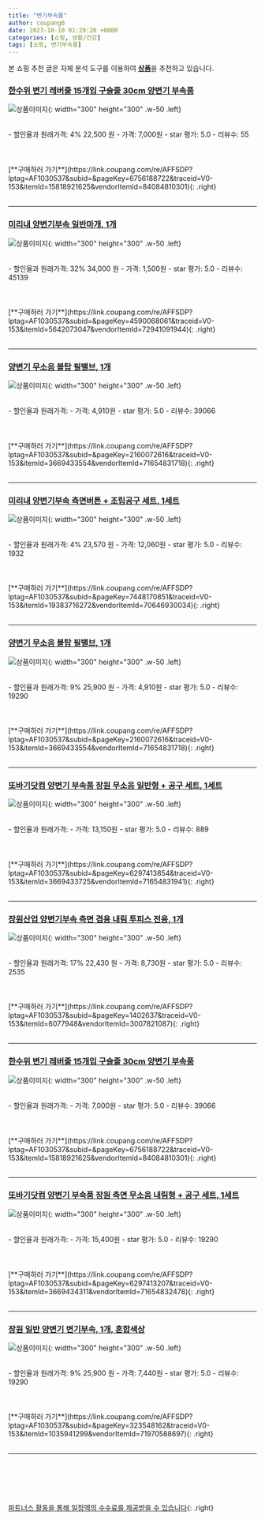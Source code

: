 ```yaml
---
title: "변기부속품"
author: coupang6
date: 2023-10-10 01:29:20 +0800
categories: [쇼핑, 생활/건강]
tags: [쇼핑, 변기부속품]
---
```


본 쇼핑 추천 글은 자체 분석 도구를 이용하여 [**상품**](https://link.coupang.com/a/bao1ui)을 추천하고 있습니다.

### [한수위 변기 레버줄 15개입 구슬줄 30cm 양변기 부속품](https://link.coupang.com/re/AFFSDP?lptag=AF1030537&subid=&pageKey=6756188722&traceid=V0-153&itemId=15818921625&vendorItemId=84084810301)

![상품이미지](https://thumbnail6.coupangcdn.com/thumbnails/remote/230x230ex/image/vendor_inventory/b5c6/6438b84480e8804f2a2e464ac4f47fb09030857316999915abbb5a3e557a.jpg){: width="300" height="300" .w-50 .left}


<br>
- 할인율과 원래가격: 4%  22,500   원
- 가격: 7,000원
- star 평가: 5.0
- 리뷰수: 55
<br>
<br>
<br>
<br>
[**구매하러 가기**](https://link.coupang.com/re/AFFSDP?lptag=AF1030537&subid=&pageKey=6756188722&traceid=V0-153&itemId=15818921625&vendorItemId=84084810301){: .right}
<br>
<br>

---

### [미리내 양변기부속 일반마개, 1개](https://link.coupang.com/re/AFFSDP?lptag=AF1030537&subid=&pageKey=4590068061&traceid=V0-153&itemId=5642073047&vendorItemId=72941091944)

![상품이미지](https://thumbnail8.coupangcdn.com/thumbnails/remote/230x230ex/image/rs_quotation_api/usau2g4y/acb542deeb1a4fbca51f6778f774b261.jpg){: width="300" height="300" .w-50 .left}


<br>
- 할인율과 원래가격: 32%  34,000   원
- 가격: 1,500원
- star 평가: 5.0
- 리뷰수: 45139
<br>
<br>
<br>
<br>
[**구매하러 가기**](https://link.coupang.com/re/AFFSDP?lptag=AF1030537&subid=&pageKey=4590068061&traceid=V0-153&itemId=5642073047&vendorItemId=72941091944){: .right}
<br>
<br>

---

### [양변기 무소음 볼탑 필밸브, 1개](https://link.coupang.com/re/AFFSDP?lptag=AF1030537&subid=&pageKey=2160072616&traceid=V0-153&itemId=3669433554&vendorItemId=71654831718)

![상품이미지](https://thumbnail10.coupangcdn.com/thumbnails/remote/230x230ex/image/retail/images/2448195969418841-cff37dc4-cd17-4900-9412-04afa5706060.jpg){: width="300" height="300" .w-50 .left}


<br>
- 할인율과 원래가격: 
- 가격: 4,910원
- star 평가: 5.0
- 리뷰수: 39066
<br>
<br>
<br>
<br>
[**구매하러 가기**](https://link.coupang.com/re/AFFSDP?lptag=AF1030537&subid=&pageKey=2160072616&traceid=V0-153&itemId=3669433554&vendorItemId=71654831718){: .right}
<br>
<br>

---

### [미리내 양변기부속 측면버튼 + 조립공구 세트, 1세트](https://link.coupang.com/re/AFFSDP?lptag=AF1030537&subid=&pageKey=7448170851&traceid=V0-153&itemId=19383716272&vendorItemId=70646930034)

![상품이미지](https://thumbnail7.coupangcdn.com/thumbnails/remote/230x230ex/image/retail/images/7184884293860142-5f24265c-73c2-4577-8ca9-76aa44e9d871.jpg){: width="300" height="300" .w-50 .left}


<br>
- 할인율과 원래가격: 4%  23,570   원
- 가격: 12,060원
- star 평가: 5.0
- 리뷰수: 1932
<br>
<br>
<br>
<br>
[**구매하러 가기**](https://link.coupang.com/re/AFFSDP?lptag=AF1030537&subid=&pageKey=7448170851&traceid=V0-153&itemId=19383716272&vendorItemId=70646930034){: .right}
<br>
<br>

---

### [양변기 무소음 볼탑 필밸브, 1개](https://link.coupang.com/re/AFFSDP?lptag=AF1030537&subid=&pageKey=2160072616&traceid=V0-153&itemId=3669433554&vendorItemId=71654831718)

![상품이미지](https://thumbnail10.coupangcdn.com/thumbnails/remote/230x230ex/image/retail/images/2448195969418841-cff37dc4-cd17-4900-9412-04afa5706060.jpg){: width="300" height="300" .w-50 .left}


<br>
- 할인율과 원래가격: 9%  25,900   원
- 가격: 4,910원
- star 평가: 5.0
- 리뷰수: 19290
<br>
<br>
<br>
<br>
[**구매하러 가기**](https://link.coupang.com/re/AFFSDP?lptag=AF1030537&subid=&pageKey=2160072616&traceid=V0-153&itemId=3669433554&vendorItemId=71654831718){: .right}
<br>
<br>

---

### [또바기닷컴 양변기 부속품 장원 무소음 일반형 + 공구 세트, 1세트](https://link.coupang.com/re/AFFSDP?lptag=AF1030537&subid=&pageKey=6297413854&traceid=V0-153&itemId=3669433725&vendorItemId=71654831941)

![상품이미지](https://thumbnail9.coupangcdn.com/thumbnails/remote/230x230ex/image/retail/images/13940299599230820-f1403a53-822c-45b9-901a-399bc3c3a124.jpg){: width="300" height="300" .w-50 .left}


<br>
- 할인율과 원래가격: 
- 가격: 13,150원
- star 평가: 5.0
- 리뷰수: 889
<br>
<br>
<br>
<br>
[**구매하러 가기**](https://link.coupang.com/re/AFFSDP?lptag=AF1030537&subid=&pageKey=6297413854&traceid=V0-153&itemId=3669433725&vendorItemId=71654831941){: .right}
<br>
<br>

---

### [장원산업 양변기부속 측면 겸용 내림 투피스 전용, 1개](https://link.coupang.com/re/AFFSDP?lptag=AF1030537&subid=&pageKey=1402637&traceid=V0-153&itemId=6077948&vendorItemId=3007821087)

![상품이미지](https://thumbnail6.coupangcdn.com/thumbnails/remote/230x230ex/image/product/image/vendoritem/2015/12/16/3007821087/098085fd-9d35-4b1b-a36e-f7cbc81d056f.jpg){: width="300" height="300" .w-50 .left}


<br>
- 할인율과 원래가격: 17%  22,430   원
- 가격: 8,730원
- star 평가: 5.0
- 리뷰수: 2535
<br>
<br>
<br>
<br>
[**구매하러 가기**](https://link.coupang.com/re/AFFSDP?lptag=AF1030537&subid=&pageKey=1402637&traceid=V0-153&itemId=6077948&vendorItemId=3007821087){: .right}
<br>
<br>

---

### [한수위 변기 레버줄 15개입 구슬줄 30cm 양변기 부속품](https://link.coupang.com/re/AFFSDP?lptag=AF1030537&subid=&pageKey=6756188722&traceid=V0-153&itemId=15818921625&vendorItemId=84084810301)

![상품이미지](https://thumbnail6.coupangcdn.com/thumbnails/remote/230x230ex/image/vendor_inventory/b5c6/6438b84480e8804f2a2e464ac4f47fb09030857316999915abbb5a3e557a.jpg){: width="300" height="300" .w-50 .left}


<br>
- 할인율과 원래가격: 
- 가격: 7,000원
- star 평가: 5.0
- 리뷰수: 39066
<br>
<br>
<br>
<br>
[**구매하러 가기**](https://link.coupang.com/re/AFFSDP?lptag=AF1030537&subid=&pageKey=6756188722&traceid=V0-153&itemId=15818921625&vendorItemId=84084810301){: .right}
<br>
<br>

---

### [또바기닷컴 양변기 부속품 장원 측면 무소음 내림형 + 공구 세트, 1세트](https://link.coupang.com/re/AFFSDP?lptag=AF1030537&subid=&pageKey=6297413207&traceid=V0-153&itemId=3669434311&vendorItemId=71654832478)

![상품이미지](https://thumbnail7.coupangcdn.com/thumbnails/remote/230x230ex/image/retail/images/1150992176276741-18e0b2db-3289-4c14-950a-5df669c6584f.jpg){: width="300" height="300" .w-50 .left}


<br>
- 할인율과 원래가격: 
- 가격: 15,400원
- star 평가: 5.0
- 리뷰수: 19290
<br>
<br>
<br>
<br>
[**구매하러 가기**](https://link.coupang.com/re/AFFSDP?lptag=AF1030537&subid=&pageKey=6297413207&traceid=V0-153&itemId=3669434311&vendorItemId=71654832478){: .right}
<br>
<br>

---

### [장원 일반 양변기 변기부속, 1개, 혼합색상](https://link.coupang.com/re/AFFSDP?lptag=AF1030537&subid=&pageKey=323548162&traceid=V0-153&itemId=1035941299&vendorItemId=71970588697)

![상품이미지](https://thumbnail6.coupangcdn.com/thumbnails/remote/230x230ex/image/retail/images/2020/10/23/17/1/ebeeeb6e-c127-4561-a3d9-406af201316d.jpg){: width="300" height="300" .w-50 .left}


<br>
- 할인율과 원래가격: 9%  25,900   원
- 가격: 7,440원
- star 평가: 5.0
- 리뷰수: 19290
<br>
<br>
<br>
<br>
[**구매하러 가기**](https://link.coupang.com/re/AFFSDP?lptag=AF1030537&subid=&pageKey=323548162&traceid=V0-153&itemId=1035941299&vendorItemId=71970588697){: .right}
<br>
<br>

---
<br><br><br><br><br> [파트너스 활동을 통해 일정액의 수수료를 제공받을 수 있습니다](https://link.coupang.com/a/bao1ui){: .right}